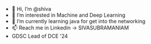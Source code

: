 - 👋 Hi, I’m @shiva
- 👀 I’m interested in Machine and Deep Learning
- 🌱 I’m currently learning java for get into the networking
- 📫 Reach me in Linkedin -> SIVASUBRAMANIAM
- GDSC Lead of DCE '24

<!---
shivas1516/shivas1516 is a ✨ special ✨ repository because its `README.md` (this file) appears on your GitHub profile.
You can click the Preview link to take a look at your changes.
--->
